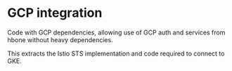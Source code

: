 # GCP integration

Code with GCP dependencies, allowing use of GCP auth and services from hbone without
heavy dependencies. 

This extracts the Istio STS implementation and code required to connect to GKE.
